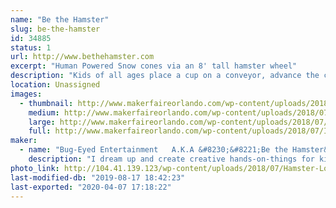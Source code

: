 ```yaml
---
name: "Be the Hamster"
slug: be-the-hamster
id: 34885
status: 1
url: http://www.bethehamster.com
excerpt: "Human Powered Snow cones via an 8' tall hamster wheel"
description: "Kids of all ages place a cup on a conveyor, advance the cup via a hand crank, sound a train horn, elevate the cup via a hand crank, add ice to the grinder, and then start running to grind up their ice to create their own snow cone. Once the cup is over filled with shaved ice, they advance their cup further down the conveyor to smash the ice it the cup via an over-sized sledge hammer, and then on to the flavor choices which are applied via shower heads. No electricity needed. Everything is achieved via their own power.  The machine was built to get kids interested in the STEM program."
location: Unassigned
images:
  - thumbnail: http://www.makerfaireorlando.com/wp-content/uploads/2018/07/IMG_20160813_105220517_HDR.jpg
    medium: http://www.makerfaireorlando.com/wp-content/uploads/2018/07/IMG_20160813_105220517_HDR.jpg
    large: http://www.makerfaireorlando.com/wp-content/uploads/2018/07/IMG_20160813_105220517_HDR.jpg
    full: http://www.makerfaireorlando.com/wp-content/uploads/2018/07/IMG_20160813_105220517_HDR.jpg
maker:
  - name: "Bug-Eyed Entertainment   A.K.A &#8230;&#8221;Be the Hamster&#8221;"
    description: "I dream up and create creative hands-on-things for kids; to get them interested in Engineering."
photo_link: http://104.41.139.123/wp-content/uploads/2018/07/Hamster-Logo-2-1024x1024.jpg
last-modified-db: "2019-08-17 18:42:23"
last-exported: "2020-04-07 17:18:22"
---
```

